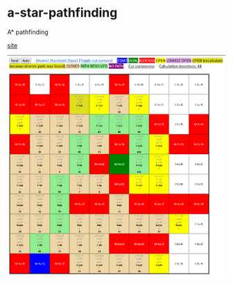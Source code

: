 # a-star-pathfinding
A* pathfinding

[site](https://jurgendl.github.io/a-star-pathfinding/pathfinding-a-star.html)

![screenshot](/screenshot.png?raw=true)